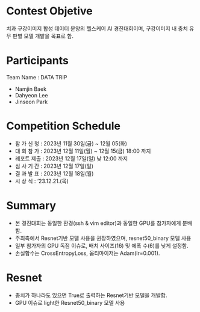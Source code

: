 # Contest Objetive
치과 구강이미지 합성 데이터 분양의 헬스케어 AI 경진대회이며, 구강이미지 내 충치 유무 판별 모델 개발을 목표로 함.

# Participants
Team Name : DATA TRIP
- Namjin Baek
- Dahyeon Lee
- Jinseon Park
  
# Competition Schedule
- 참 가 신 청 : 2023년 11월 30일(금) ~ 12월 05(화)
- 대 회 참 가 : 2023년 12월 11일(월) ~ 12월 15(금) 18:00 까지
- 레포트 제출 : 2023년 12월 17일(일) 낮 12:00 까지
- 심 사 기 간 : 2023년 12월 17일(일)
- 결 과 발 표 : 2023년 12월 18일(월)
- 시 상 식 : ’23.12.21.(목)

# Summary
- 본 경진대회는 동일한 환경(ssh & vim editor)과 동일한 GPU를 참가자에게 분배함.
- 주최측에서 Resnet기반 모델 사용을 권장하였으며, resnet50_binary 모델 사용
- 일부 참가자의 GPU 독점 이슈로, 배치 사이즈(16) 및 에폭 수(6)를 낮게 설정함.
- 손실함수는 CrossEntropyLoss, 옵티마이저는 Adam(lr=0.001).

# Resnet
- 충치가 하나라도 있으면 True로 출력하는 Resnet기반 모델을 개발함.
- GPU 이슈로 light한 Resnet50_binary 모델 사용
